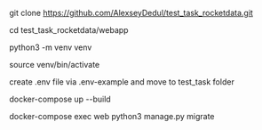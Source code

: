 git clone https://github.com/AlexseyDedul/test_task_rocketdata.git

cd test_task_rocketdata/webapp

python3 -m venv venv

source venv/bin/activate

create .env file via .env-example and move to test_task folder

docker-compose up --build 

docker-compose exec web python3 manage.py migrate

